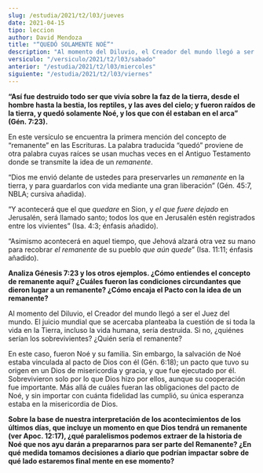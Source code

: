 ```yaml
---
slug: /estudia/2021/t2/l03/jueves
date: 2021-04-15
tipo: leccion
author: David Mendoza
title: "“QUEDÓ SOLAMENTE NOÉ”"
description: "Al momento del Diluvio, el Creador del mundo llegó a ser el Juez del mundo. El juicio mundial que se acercaba planteaba la cuestión de si toda la vida en la Tierra, incluso la vida humana, sería destruida. Si no, ¿quiénes serían los sobrevivientes? ¿Quién sería el remanente?"
versiculo: "/versiculo/2021/t2/l03/sabado"
anterior: "/estudia/2021/t2/l03/miercoles"
siguiente: "/estudia/2021/t2/l03/viernes"
---
```


**“Así fue destruido todo ser que vivía sobre la faz
de la tierra, desde el hombre hasta la bestia, los reptiles, y las
aves del cielo; y fueron raídos de la tierra, y quedó
solamente Noé, y los que con él estaban en el arca”
(Gén. 7:23).**

En este versículo se encuentra la primera mención del
concepto de “remanente” en las Escrituras. La palabra
traducida “quedó” proviene de otra palabra cuyas
raíces se usan muchas veces en el Antiguo Testamento donde se
transmite la idea de un _remanente_.


“Dios me envió delante de ustedes para preservarles un
_remanente_ en la tierra, y para guardarlos con vida mediante una
gran liberación” (Gén. 45:7, NBLA; cursiva
añadida).


“Y acontecerá que el que _quedare_ en Sion, y
_el que fuere dejado_ en Jerusalén, será llamado santo;
todos los que en Jerusalén estén registrados entre los
vivientes” (Isa. 4:3; énfasis añadido).


“Asimismo acontecerá en aquel tiempo, que Jehová
alzará otra vez su mano para recobrar _el remanente_ de su
pueblo _que aún quede_” (Isa. 11:11; énfasis
añadido).


**Analiza Génesis 7:23 y los otros ejemplos. ¿Cómo
entiendes el concepto de remanente aquí? ¿Cuáles
fueron las condiciones circundantes que dieron lugar a un remanente?
¿Cómo encaja el Pacto con la idea de un remanente?**

Al momento del Diluvio, el Creador del mundo llegó a ser el Juez
del mundo. El juicio mundial que se acercaba planteaba la
cuestión de si toda la vida en la Tierra, incluso la vida humana,
sería destruida. Si no, ¿quiénes serían los
sobrevivientes? ¿Quién sería el remanente?


En este caso, fueron Noé y su familia. Sin embargo, la
salvación de Noé estaba vinculada al pacto de Dios con
él (Gén. 6:18); un pacto que tuvo su origen en un Dios de
misericordia y gracia, y que fue ejecutado por él. Sobrevivieron
solo por lo que Dios hizo por ellos, aunque su cooperación fue
importante. Más allá de cuáles fueran las obligaciones
del pacto de Noé, y sin importar con cuánta fidelidad las
cumplió, su única esperanza estaba en la misericordia de
Dios.


**Sobre la base de nuestra interpretación de los acontecimientos
de los últimos días, que incluye un momento en que Dios
tendrá un remanente (ver Apoc. 12:17), ¿qué
paralelismos podemos extraer de la historia de Noé que nos ayu
darán a prepararnos para ser parte del Remanente? ¿En
qué medida tomamos decisiones a diario que podrían
impactar sobre de qué lado estaremos final mente en ese
momento?**

